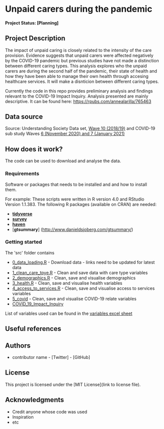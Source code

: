 # Unpaid carers during the pandemic

#### Project Status: [Planning]

## Project Description

The impact of unpaid caring is closely related to the intensity of the care provision. Evidence suggests that unpaid carers were affected negatively by the COVID-19 pandemic but previous studies have not made a distinction between different caring types. This analysis explores who the unpaid carers are during the second half of the pandemic, their state of health and how they have been able to manage their own health through accesing healthcare services. It will make a disnticion between different caring types.

Currently  the code in this repo provides preliminary analysis and findings relevant to the COVID-19 Impact Inquiry. Analysis presented are mainly descriptive. It can be found here: https://rpubs.com/annealarilla/765463

## Data source

Source: Understanding Society Data set, [Wave 10 (2018/19)](https://beta.ukdataservice.ac.uk/datacatalogue/series/series?id=2000053#!/access-data) and COVID-19 sub study Waves [6 (November 2020) and 7 (January 2021)](https://beta.ukdataservice.ac.uk/datacatalogue/studies/study?id=8644)


## How does it work?

The code can be used to download and analyse the data. 

### Requirements

Software or packages that needs to be installed and and how to install them.

For example:
These scripts were written in R version 4.0 and RStudio Version 1.1.383. 
The following R packages (available on CRAN) are needed: 
* [**tidyverse**](https://www.tidyverse.org/)
* [**survey**](https://cran.r-project.org/web/packages/survey/survey.pdf)
* [**haven**](https://cran.r-project.org/web/packages/haven/index.html)
* [**gtsummary**] (http://www.danieldsjoberg.com/gtsummary/)

### Getting started
The 'src' folder contains

* [0_data_loading.R](https://github.com/HFAnalyticsLab/Unpaid_Carers/blob/main/src/0_data_loading.R) - Download data - links need to be updated for latest data
* [1_clean_care_tpye.R](https://github.com/HFAnalyticsLab/Unpaid_Carers/blob/main/src/1_cleaning_care_type.R) - Clean and save data with care type variables
* [2_demographics.R](https://github.com/HFAnalyticsLab/Unpaid_Carers/blob/main/src/2_demographics.R) - Clean, save and visualise demographics
* [3_health.R](https://github.com/HFAnalyticsLab/Unpaid_Carers/blob/main/src/3_health.R) - Clean, save and visualise health variables
* [4_access_to_services.R](https://github.com/HFAnalyticsLab/Unpaid_Carers/blob/main/src/4_access_to_services.R) -  Clean, save and visualise access to services variables
* [5_covid](https://github.com/HFAnalyticsLab/Unpaid_Carers/blob/main/src/5_covid.R) - Clean, save and visualise COVID-19 relate variables
* [COVID_19_Impact_Inquiry]( https://github.com/HFAnalyticsLab/Unpaid_Carers/blob/main/src/COVID_19_Impact_Inquiry.Rmd)

List of variables used can be found in the [variables excel sheet](https://github.com/HFAnalyticsLab/Unpaid_Carers/blob/main/variables.xlsx) 

## Useful references


## Authors

* contributor name - [Twitter] - [GitHub]

## License

This project is licensed under the [MIT License](link to license file).

## Acknowledgments

* Credit anyone whose code was used
* Inspiration
* etc
